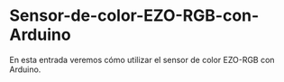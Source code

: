 # Sensor-de-color-EZO-RGB-con-Arduino
En esta entrada veremos cómo utilizar el sensor de color EZO-RGB con Arduino. 
